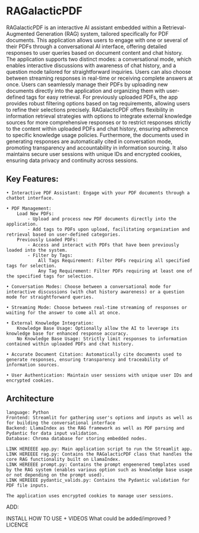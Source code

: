 # RAGalacticPDF

RAGalacticPDF is an interactive AI assistant embedded within a Retrieval-Augmented Generation (RAG) system, tailored specifically for PDF documents. 
This application allows users to engage with one or several of their PDFs through a conversational AI interface, offering detailed responses to user queries based on document content and chat history.
The application supports two distinct modes: a conversational mode, which enables interactive discussions with awareness of chat history, and a question mode tailored for straightforward inquiries. Users can also choose between streaming responses in real-time or receiving complete answers at once.
Users can seamlessly manage their PDFs by uploading new documents directly into the application and organizing them with user-defined tags for easy retrieval. For previously uploaded PDFs, the app provides robust filtering options based on tag requirements, allowing users to refine their selections precisely.
RAGalacticPDF offers flexibility in information retrieval strategies with options to integrate external knowledge sources for more comprehensive responses or to restrict responses strictly to the content within uploaded PDFs and chat history, ensuring adherence to specific knowledge usage policies.
Furthermore, the documents used in generating responses are automatically cited in conversation mode, promoting transparency and accountability in information sourcing. It also maintains secure user sessions with unique IDs and encrypted cookies, ensuring data privacy and continuity across sessions.


## Key Features:

    • Interactive PDF Assistant: Engage with your PDF documents through a chatbot interface.

    • PDF Management:
        Load New PDFs: 
            - Upload and process new PDF documents directly into the application.
            - Add tags to PDFs upon upload, facilitating organization and retrieval based on user-defined categories.
        Previously Loaded PDFs: 
            - Access and interact with PDFs that have been previously loaded into the system.
            - Filter by Tags:
                All Tags Requirement: Filter PDFs requiring all specified tags for selection.
                Any Tag Requirement: Filter PDFs requiring at least one of the specified tags for selection.

    • Conversation Modes: Choose between a conversational mode for interactive discussions (with chat history awareness) or a question mode for straightforward queries.

    • Streaming Mode: Choose between real-time streaming of responses or waiting for the answer to come all at once.

    • External Knowledge Integration:
        Knowledge Base Usage: Optionally allow the AI to leverage its knowledge base for enhanced response accuracy.
        No Knowledge Base Usage: Strictly limit responses to information contained within uploaded PDFs and chat history.

    • Accurate Document Citation: Automatically cite documents used to generate responses, ensuring transparency and traceability of information sources.

    • User Authentication: Maintain user sessions with unique user IDs and encrypted cookies.

## Architecture

    language: Python
    Frontend: Streamlit for gathering user's options and inputs as well as for building the conversational interface
    Backend: LlamaIndex as the RAG framework as well as PDF parsing and Pydantic for data input validation.
    Database: Chroma database for storing embedded nodes.

    LINK HEREEEE app.py: Main application script to run the Streamlit app.
    LINK HEREEEE rag.py: Contains the RAGalacticPDF class that handles the core RAG functionality built on LlamaIndex.
    LINK HEREEEE prompt.py: Contains the prompt engeenered templates used by the RAG system (enables various option such as knowledge base usage or not depending on the prompt used).
    LINK HEREEEE pydantic_valids.py: Contains the Pydantic validation for PDF file inputs.

    The application uses encrypted cookies to manage user sessions.


ADD:

INSTALL
HOW TO USE + VIDEOS
What could be added/improved ?
LICENCE